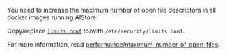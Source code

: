 You need to increase the maximum number of open file descriptors in all docker images running AIStore. 

Copy/replace [`limits.conf`](/deploy/conf/limits.conf) to/with `/etc/security/limits.conf`.

For more information, read [performance/maximum-number-of-open-files](https://github.com/artashesbalabekyan/aistore/blob/master/docs/performance.md#maximum-number-of-open-files).